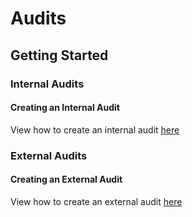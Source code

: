 # Audits

## Getting Started

### Internal Audits

#### Creating an Internal Audit

View how to create an internal audit [here][Add Audit]

### External Audits

#### Creating an External Audit

View how to create an external audit [here][Add Audit]



[Add Audit]: link/to/Add_Audit.md